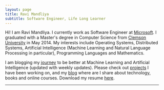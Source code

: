 ```yaml
---
layout: page
title: Ravi Mandliya
subtitle: Software Engineer, Life Long Learner
---
```


Hi! I am Ravi Mandliya. I currently work as Software Engineer at [Microsoft](http://microsoft.com). I graduated with a Master's degree in Computer Science from [Clemson University](http://clemson.edu) in May 2014. My interests include Operating Systems, Distributed Systems, Artificial Intelligence (Machine Learning and Natural Language Processing in particular), Programming Languages and Mathematics.

I am blogging my [journey](http://mandliya.github.io/ml-journey/) to be better at Machine Learning and Artificial Intelligence (updated with weekly updates).
Please check out [projects]() I have been working on, and my [blog]() where are I share about technology, books and online courses. Download my resume [here](http://mandliya.github.io/res/CV.pdf).

---
